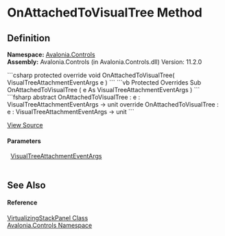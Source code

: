 # OnAttachedToVisualTree Method




## Definition
**Namespace:** <a href="N_Avalonia_Controls">Avalonia.Controls</a>  
**Assembly:** Avalonia.Controls (in Avalonia.Controls.dll) Version: 11.2.0

<Tabs groupId="api-code-preview">
<TabItem value="csharp" label="C#">
```csharp
protected override void OnAttachedToVisualTree(
	VisualTreeAttachmentEventArgs e
)
```
</TabItem>
<TabItem value="vb" label="VB">
```vb
Protected Overrides Sub OnAttachedToVisualTree ( 
	e As VisualTreeAttachmentEventArgs
)
```
</TabItem>
<TabItem value="fsharp" label="F#">
```fsharp
abstract OnAttachedToVisualTree : 
        e : VisualTreeAttachmentEventArgs -> unit 
override OnAttachedToVisualTree : 
        e : VisualTreeAttachmentEventArgs -> unit 
```
</TabItem>
</Tabs>



<a href="https://github.com/AvaloniaUI/Avalonia/tree/master/src/Avalonia.Controls/VirtualizingStackPanel.cs#L246" title="View the source code">View Source</a>



#### Parameters
<dl><dt>  <a href="T_Avalonia_VisualTreeAttachmentEventArgs">VisualTreeAttachmentEventArgs</a></dt><dd> </dd></dl>

## See Also


#### Reference
<a href="T_Avalonia_Controls_VirtualizingStackPanel">VirtualizingStackPanel Class</a>  
<a href="N_Avalonia_Controls">Avalonia.Controls Namespace</a>  

